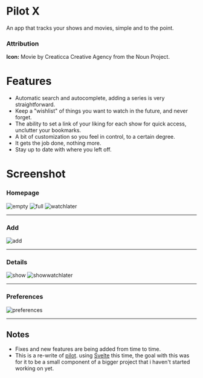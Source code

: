 # Pilot X
An app that tracks your shows and movies, simple and to the point.

### Attribution
**Icon:** Movie by Creaticca Creative Agency from the Noun Project.

# Features
- Automatic search and autocomplete, adding a series is very straightforward.
- Keep a "wishlist" of things you want to watch in the future, and never forget.
- The ability to set a link of your liking for each show for quick access, unclutter your bookmarks.
- A bit of customization so you feel in control, to a certain degree. 
- It gets the job done, nothing more.
- Stay up to date with where you left off.

# Screenshot
### Homepage
![empty](https://raw.githubusercontent.com/Yazidn/pilot-x/master/screenshots/1_empty.png) ![full](https://raw.githubusercontent.com/Yazidn/pilot-x/master/screenshots/3_list.png) ![watchlater](https://raw.githubusercontent.com/Yazidn/pilot-x/master/screenshots/5_watch_later_list.png)

---

### Add
![add](https://raw.githubusercontent.com/Yazidn/pilot-x/master/screenshots/2_add_screen.png)

---

### Details
![show](https://raw.githubusercontent.com/Yazidn/pilot-x/master/screenshots/4_details.png) ![showwatchlater](https://raw.githubusercontent.com/Yazidn/pilot-x/master/screenshots/6_details_watch_later.png)

---

### Preferences
![preferences](https://raw.githubusercontent.com/Yazidn/pilot-x/master/screenshots/7_preferences.png)

---

## Notes
- Fixes and new features are being added from time to time.
- This is a re-write of [pilot](https://github.com/Yazidn/pilot-alpha). using [Svelte](https://svelte.dev) this time, the goal with this was for it to be a small component of a bigger project that i haven't started working on yet.